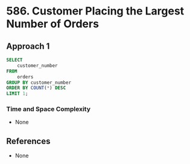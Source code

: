 # 586. Customer Placing the Largest Number of Orders

## Approach 1

```sql
SELECT
    customer_number
FROM
    orders
GROUP BY customer_number
ORDER BY COUNT(*) DESC
LIMIT 1;
```

### Time and Space Complexity
- None

## References
- None
